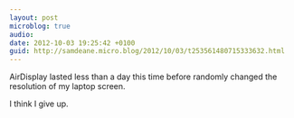 ```yaml
---
layout: post
microblog: true
audio: 
date: 2012-10-03 19:25:42 +0100
guid: http://samdeane.micro.blog/2012/10/03/t253561480715333632.html
---
```

AirDisplay lasted less than a day this time before randomly changed the resolution of my laptop screen.

I think I give up.
